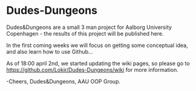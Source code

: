 Dudes-Dungeons
==============

Dudes&Dungeons are a small 3 man project for Aalborg University Copenhagen - the results of this project will be published here.

In the first coming weeks we will focus on getting some conceptual idea, and also learn how to use Github...

As of 18:00 april 2nd, we started updating the wiki pages, so please go to https://github.com/Lokir/Dudes-Dungeons/wiki for more information.

-Cheers, Dudes&Dungeons, AAU OOP Group.

